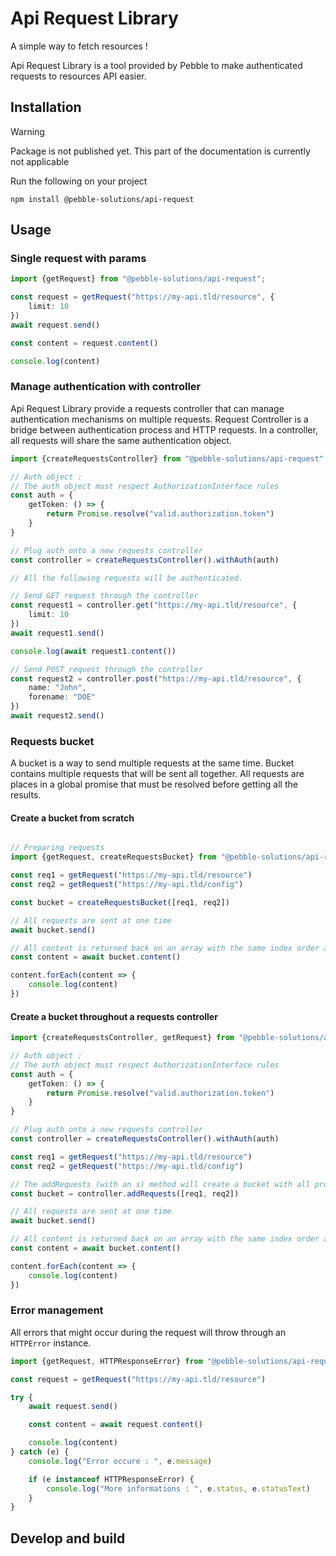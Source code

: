 # Api Request Library

A simple way to fetch resources !

Api Request Library is a tool provided by Pebble to make authenticated requests to resources 
API easier.

## Installation

> [!WARNING]  
> Package is not published yet. This part of the documentation is currently not applicable

Run the following on your project 

```shell
npm install @pebble-solutions/api-request
```

## Usage

### Single request with params

```TypeScript
import {getRequest} from "@pebble-solutions/api-request";

const request = getRequest("https://my-api.tld/resource", {
    limit: 10
})
await request.send()

const content = request.content()

console.log(content)
```

### Manage authentication with controller

Api Request Library provide a requests controller that can manage authentication mechanisms on multiple requests.
Request Controller is a bridge between authentication process and HTTP requests. In a controller, all requests will 
share the same authentication object.

```TypeScript
import {createRequestsController} from "@pebble-solutions/api-request";

// Auth object :
// The auth object must respect AuthorizationInterface rules
const auth = {
    getToken: () => {
        return Promise.resolve("valid.authorization.token")
    }
}

// Plug auth onto a new requests controller
const controller = createRequestsController().withAuth(auth)

// All the following requests will be authenticated.

// Send GET request through the controller
const request1 = controller.get("https://my-api.tld/resource", {
    limit: 10
})
await request1.send()

console.log(await request1.content())

// Send POST request through the controller
const request2 = controller.post("https://my-api.tld/resource", {
    name: "John",
    forename: "DOE"
})
await request2.send()
```

### Requests bucket

A bucket is a way to send multiple requests at the same time. Bucket contains multiple requests that will be sent all 
together. All requests are places in a global promise that must be resolved before getting all the results.

#### Create a bucket from scratch

```TypeScript

// Preparing requests
import {getRequest, createRequestsBucket} from "@pebble-solutions/api-request";

const req1 = getRequest("https://my-api.tld/resource")
const req2 = getRequest("https://my-api.tld/config")

const bucket = createRequestsBucket([req1, req2])

// All requests are sent at one time
await bucket.send()

// All content is returned back on an array with the same index order as the original one
const content = await bucket.content()

content.forEach(content => {
    console.log(content)
})

```

#### Create a bucket throughout a requests controller

```TypeScript
import {createRequestsController, getRequest} from "@pebble-solutions/api-request";

// Auth object :
// The auth object must respect AuthorizationInterface rules
const auth = {
    getToken: () => {
        return Promise.resolve("valid.authorization.token")
    }
}

// Plug auth onto a new requests controller
const controller = createRequestsController().withAuth(auth)

const req1 = getRequest("https://my-api.tld/resource")
const req2 = getRequest("https://my-api.tld/config")

// The addRequests (with an s) method will create a bucket with all provided requests
const bucket = controller.addRequests([req1, req2])

// All requests are sent at one time
await bucket.send()

// All content is returned back on an array with the same index order as the original one
const content = await bucket.content()

content.forEach(content => {
    console.log(content)
})
```

### Error management

All errors that might occur during the request will throw through an `HTTPError` instance.

```TypeScript
import {getRequest, HTTPResponseError} from "@pebble-solutions/api-request";

const request = getRequest("https://my-api.tld/resource")

try {
    await request.send()

    const content = await request.content()

    console.log(content)
} catch (e) {
    console.log("Error occure : ", e.message)

    if (e instanceof HTTPResponseError) {
        console.log("More informations : ", e.status, e.statusText)
    }
}
```

## Develop and build

### 